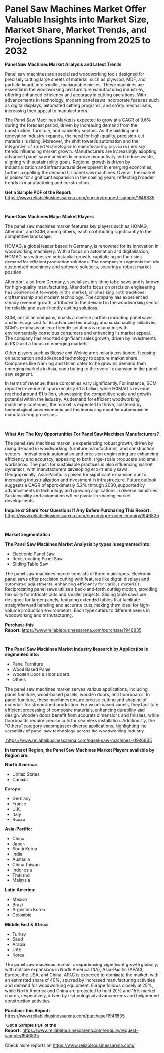 <p><h1>Panel Saw Machines Market Offer Valuable Insights into Market Size, Market Share, Market Trends, and Projections Spanning from 2025 to 2032</h1></p><p><strong>Panel Saw Machines Market Analysis and Latest Trends</strong></p>
<p><p>Panel saw machines are specialized woodworking tools designed for precisely cutting large sheets of material, such as plywood, MDF, and particle board, into smaller, manageable pieces. These machines are essential in the woodworking and furniture manufacturing industries, offering enhanced efficiency and accuracy in cutting operations. With advancements in technology, modern panel saws incorporate features such as digital displays, automated cutting programs, and safety mechanisms, increasing their appeal to manufacturers.</p><p>The Panel Saw Machines Market is expected to grow at a CAGR of 9.6% during the forecast period, driven by increasing demand from the construction, furniture, and cabinetry sectors. As the building and renovation industry expands, the need for high-quality, precision-cut materials is rising. Moreover, the shift towards automation and the integration of smart technologies in manufacturing processes are key trends influencing market growth. Manufacturers are increasingly adopting advanced panel saw machines to improve productivity and reduce waste, aligning with sustainability goals. Regional growth is driven by industrialization and infrastructural development in emerging economies, further propelling the demand for panel saw machines. Overall, the market is poised for significant expansion in the coming years, reflecting broader trends in manufacturing and construction.</p></p>
<p><strong>Get a Sample PDF of the Report:&nbsp;</strong> <a href="https://www.reliablebusinessarena.com/enquiry/request-sample/1946835?utm_campaign=2315&utm_medium=2&utm_source=Github&utm_content=ia&utm_term=23022025&utm_id=panel-saw-machines">https://www.reliablebusinessarena.com/enquiry/request-sample/1946835</a></p>
<p>&nbsp;</p>
<p><strong>Panel Saw Machines Major Market Players</strong></p>
<p><p>The panel saw machines market features key players such as HOMAG, Altendorf, and SCM, among others, each contributing significantly to the competitive landscape. </p><p>HOMAG, a global leader based in Germany, is renowned for its innovation in woodworking machinery. With a focus on automation and digitalization, HOMAG has witnessed substantial growth, capitalizing on the rising demand for efficient production solutions. The company's segments include customized machinery and software solutions, securing a robust market position. </p><p>Altendorf, also from Germany, specializes in sliding table saws and is known for high-quality manufacturing. Altendorf’s focus on precision engineering has positioned it favorably in the market, emphasizing both traditional craftsmanship and modern technology. The company has experienced steady revenue growth, attributed to the demand in the woodworking sector for reliable and user-friendly cutting solutions.</p><p>SCM, an Italian company, boasts a diverse portfolio including panel saws and is recognized for its advanced technology and sustainability initiatives. SCM's emphasis on eco-friendly solutions is resonating with environmentally conscious consumers and enhancing its market appeal. The company has reported significant sales growth, driven by investments in R&D and a focus on emerging markets.</p><p>Other players such as Biesse and Weinig are similarly positioned, focusing on automation and advanced technology to capture market share. Companies like Nanxing and Giben cater to the growing demand from emerging markets in Asia, contributing to the overall expansion in the panel saw segment.</p><p>In terms of revenue, these companies vary significantly. For instance, SCM reported revenue of approximately €1.5 billion, while HOMAG's revenue reached around €1 billion, showcasing the competitive scale and growth potential within the industry. As demand for efficient woodworking machinery continues, the market is expected to thrive, bolstered by technological advancements and the increasing need for automation in manufacturing processes.</p></p>
<p>&nbsp;</p>
<p><strong>What Are The Key Opportunities For Panel Saw Machines Manufacturers?</strong></p>
<p><p>The panel saw machines market is experiencing robust growth, driven by rising demand in woodworking, furniture manufacturing, and construction sectors. Innovations in automation and precision engineering are enhancing efficiency and accuracy, appealing to both large-scale producers and small workshops. The push for sustainable practices is also influencing market dynamics, with manufacturers developing eco-friendly saws. Geographically, Asia-Pacific is poised for significant expansion due to increasing industrialization and investment in infrastructure. Future outlook suggests a CAGR of approximately 5.2% through 2030, supported by advancements in technology and growing applications in diverse industries. Sustainability and automation will be pivotal in shaping market developments.</p></p>
<p><strong>Inquire or Share Your Questions If Any Before Purchasing This Report:</strong> <a href="https://www.reliablebusinessarena.com/enquiry/pre-order-enquiry/1946835?utm_campaign=2315&utm_medium=2&utm_source=Github&utm_content=ia&utm_term=23022025&utm_id=panel-saw-machines">https://www.reliablebusinessarena.com/enquiry/pre-order-enquiry/1946835</a></p>
<p>&nbsp;</p>
<p><strong>Market Segmentation</strong></p>
<p><strong>The Panel Saw Machines Market Analysis by types is segmented into:</strong></p>
<p><ul><li>Electronic Panel Saw</li><li>Reciprocating Panel Saw</li><li>Sliding Table Saw</li></ul></p>
<p><p>The panel saw machines market consists of three main types. Electronic panel saws offer precision cutting with features like digital displays and automated adjustments, enhancing efficiency for various materials. Reciprocating panel saws utilize a back-and-forth cutting motion, providing flexibility for intricate cuts and smaller projects. Sliding table saws are designed for larger panels, featuring extended tables that facilitate straightforward handling and accurate cuts, making them ideal for high-volume production environments. Each type caters to different needs in woodworking and manufacturing.</p></p>
<p><strong>Purchase this Report:&nbsp;</strong><a href="https://www.reliablebusinessarena.com/purchase/1946835?utm_campaign=2315&utm_medium=2&utm_source=Github&utm_content=ia&utm_term=23022025&utm_id=panel-saw-machines">https://www.reliablebusinessarena.com/purchase/1946835</a></p>
<p>&nbsp;</p>
<p><strong>The Panel Saw Machines Market Industry Research by Application is segmented into:</strong></p>
<p><ul><li>Panel Furniture</li><li>Wood Based Panel</li><li>Wooden Door & Floor Board</li><li>Others</li></ul></p>
<p><p>The panel saw machines market serves various applications, including panel furniture, wood-based panels, wooden doors, and floorboards. In panel furniture, these machines ensure precise cutting and shaping of materials for streamlined production. For wood-based panels, they facilitate efficient processing of composite materials, enhancing durability and design. Wooden doors benefit from accurate dimensions and finishes, while floorboards require precise cuts for seamless installation. Additionally, the "Others" category encompasses diverse applications, highlighting the versatility of panel saw technology across the woodworking industry.</p></p>
<p><a href="https://www.reliablebusinessarena.com/panel-saw-machines-r1946835?utm_campaign=2315&utm_medium=2&utm_source=Github&utm_content=ia&utm_term=23022025&utm_id=panel-saw-machines">&nbsp;https://www.reliablebusinessarena.com/panel-saw-machines-r1946835</a></p>
<p><strong>In terms of Region, the Panel Saw Machines Market Players available by Region are:</strong></p>
<p>
    <p> <strong> North America: </strong>
        <ul>
            <li>United States</li>
            <li>Canada</li>
        </ul>
        </p> 
    <p> <strong> Europe: </strong>
        <ul>
            <li>Germany</li>
            <li>France</li>
            <li>U.K.</li>
            <li>Italy</li>
            <li>Russia</li>
        </ul>
        </p> 
    <p> <strong> Asia-Pacific: </strong>
        <ul>
            <li>China</li>
            <li>Japan</li>
            <li>South Korea</li>
            <li>India</li>
            <li>Australia</li>
            <li>China Taiwan</li>
            <li>Indonesia</li>
            <li>Thailand</li>
            <li>Malaysia</li>
        </ul>
        </p> 
    <p> <strong> Latin America: </strong>
        <ul>
            <li>Mexico</li>
            <li>Brazil</li>
            <li>Argentina Korea</li>
            <li>Colombia</li>
        </ul>
        </p> 
    <p> <strong> Middle East & Africa: </strong>
        <ul>
            <li>Turkey</li>
            <li>Saudi</li>
            <li>Arabia</li>
            <li>UAE</li>
            <li>Korea</li>
        </ul>
    </p>
    </p>
<p><p>The panel saw machines market is experiencing significant growth globally, with notable expansions in North America (NA), Asia-Pacific (APAC), Europe, the USA, and China. APAC is expected to dominate the market, with an estimated share of 40%, spurred by increased manufacturing activities and demand for woodworking equipment. Europe follows closely at 25%, while North America and China are projected to hold 20% and 15% market shares, respectively, driven by technological advancements and heightened construction activities.</p></p>
<p><strong>Purchase this Report: </strong><a href="https://www.reliablebusinessarena.com/purchase/1946835?utm_campaign=2315&utm_medium=2&utm_source=Github&utm_content=ia&utm_term=23022025&utm_id=panel-saw-machines">https://www.reliablebusinessarena.com/purchase/1946835</a></p>
<p>&nbsp;<strong>Get a Sample PDF of the Report:&nbsp;&nbsp;</strong><a href="https://www.reliablebusinessarena.com/enquiry/request-sample/1946835?utm_campaign=2315&utm_medium=2&utm_source=Github&utm_content=ia&utm_term=23022025&utm_id=panel-saw-machines">https://www.reliablebusinessarena.com/enquiry/request-sample/1946835</a></p>
<p><strong></strong></p>
<p>Check more reports on <a href="https://www.reliablebusinessarena.com/?utm_campaign=2315&utm_medium=2&utm_source=Github&utm_content=ia&utm_term=23022025&utm_id=panel-saw-machines">https://www.reliablebusinessarena.com/</a></p>